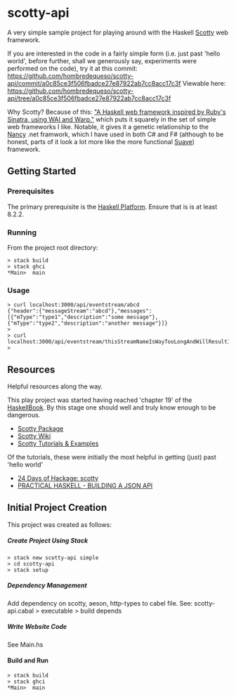 # scotty-api
A very simple sample project for playing around with the Haskell [Scotty](https://hackage.haskell.org/package/scotty) web framework.


If you are interested in the code in a fairly simple form (i.e. just past 'hello world', before further, shall we generously say, experiments were performed on the code), try it at this commit:
https://github.com/hombredequeso/scotty-api/commit/a0c85ce3f506fbadce27e87922ab7cc8acc17c3f
Viewable here:
https://github.com/hombredequeso/scotty-api/tree/a0c85ce3f506fbadce27e87922ab7cc8acc17c3f

Why Scotty? Because of this:
["A Haskell web framework inspired by Ruby's Sinatra, using WAI and Warp."](https://hackage.haskell.org/package/scotty)
which puts it squarely in the set of simple web frameworks I like. Notable, it gives it a genetic relationship to the [Nancy](http://nancyfx.org/) .net framwork, which I have used in both C# and F# (although to be honest, parts of it look a lot more like the more functional [Suave](https://suave.io/)) framework.

## Getting Started

### Prerequisites

The primary prerequisite is the [Haskell Platform](https://www.haskell.org/platform/).
Ensure that is is at least 8.2.2.

### Running
From the project root directory:
```
> stack build
> stack ghci
*Main>  main
```

### Usage
```
> curl localhost:3000/api/eventstream/abcd
{"header":{"messageStream":"abcd"},"messages":[{"mType":"type1","description":"some message"},{"mType":"type2","description":"another message"}]}
>
> curl localhost:3000/api/eventstream/thisStreamNameIsWayTooLongAndWillResultInAnError
>
```

## Resources
Helpful resources along the way.

This play project was started having reached 'chapter 19' of the [HaskellBook](http://haskellbook.com/). By this stage one should well and truly know enough to be dangerous.
* [Scotty Package](https://hackage.haskell.org/package/scotty)
* [Scotty Wiki](https://github.com/scotty-web/scotty/wiki)
* [Scotty Tutorials & Examples](https://github.com/scotty-web/scotty/wiki/Scotty-Tutorials-&-Examples)

Of the tutorials, these were initially the most helpful in getting (just) past 'hello world'
* [24 Days of Hackage: scotty](https://ocharles.org.uk/blog/posts/2013-12-05-24-days-of-hackage-scotty.html)
* [PRACTICAL HASKELL - BUILDING A JSON API](http://seanhess.github.io/2015/08/19/practical-haskell-json-api.html)

## Initial Project Creation
This project was created as follows:

##### Create Project Using Stack
```
> stack new scotty-api simple
> cd scotty-api
> stack setup
```

##### Dependency Management
Add dependency on scotty, aeson, http-types to cabel file.
See: scotty-api.cabal > executable > build depends

##### Write Website Code

See Main.hs

#### Build and Run
```
> stack build
> stack ghci
*Main>  main
```
